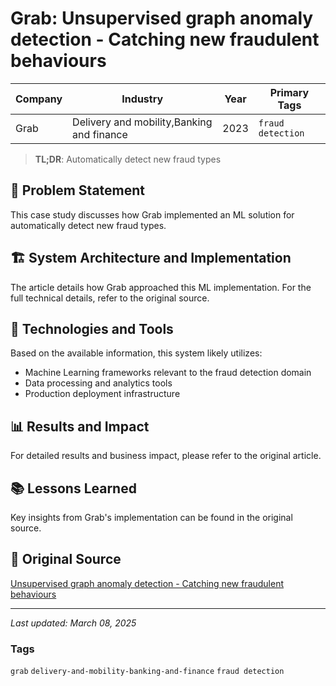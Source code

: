 # Grab: Unsupervised graph anomaly detection - Catching new fraudulent behaviours

| Company | Industry | Year | Primary Tags | 
|---------|----------|------|--------------|
| Grab | Delivery and mobility,Banking and finance | 2023 | `fraud detection` |

> **TL;DR**: Automatically detect new fraud types

## 📝 Problem Statement

This case study discusses how Grab implemented an ML solution for automatically detect new fraud types.

## 🏗️ System Architecture and Implementation

The article details how Grab approached this ML implementation. For the full technical details, refer to the original source.

## 🔧 Technologies and Tools

Based on the available information, this system likely utilizes:

- Machine Learning frameworks relevant to the fraud detection domain
- Data processing and analytics tools
- Production deployment infrastructure

## 📊 Results and Impact

For detailed results and business impact, please refer to the original article.

## 📚 Lessons Learned

Key insights from Grab's implementation can be found in the original source.

## 🔗 Original Source

[Unsupervised graph anomaly detection - Catching new fraudulent behaviours](https://engineering.grab.com/graph-anomaly-model)

---

*Last updated: March 08, 2025*

### Tags

`grab` `delivery-and-mobility-banking-and-finance` `fraud detection`
